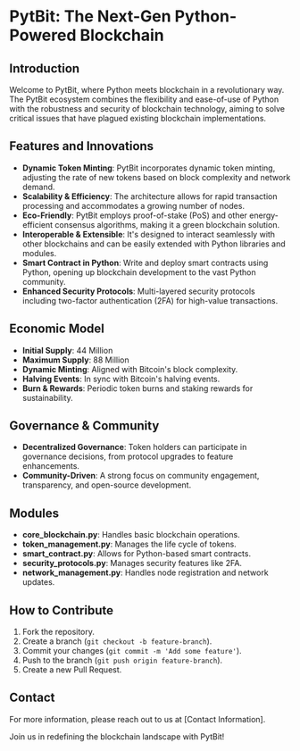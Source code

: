 # PytBit: The Next-Gen Python-Powered Blockchain

## Introduction
Welcome to PytBit, where Python meets blockchain in a revolutionary way. The PytBit ecosystem combines the flexibility and ease-of-use of Python with the robustness and security of blockchain technology, aiming to solve critical issues that have plagued existing blockchain implementations.

## Features and Innovations

- **Dynamic Token Minting**: PytBit incorporates dynamic token minting, adjusting the rate of new tokens based on block complexity and network demand.
- **Scalability & Efficiency**: The architecture allows for rapid transaction processing and accommodates a growing number of nodes.
- **Eco-Friendly**: PytBit employs proof-of-stake (PoS) and other energy-efficient consensus algorithms, making it a green blockchain solution.
- **Interoperable & Extensible**: It's designed to interact seamlessly with other blockchains and can be easily extended with Python libraries and modules.
- **Smart Contract in Python**: Write and deploy smart contracts using Python, opening up blockchain development to the vast Python community.
- **Enhanced Security Protocols**: Multi-layered security protocols including two-factor authentication (2FA) for high-value transactions.

## Economic Model

- **Initial Supply**: 44 Million
- **Maximum Supply**: 88 Million
- **Dynamic Minting**: Aligned with Bitcoin's block complexity.
- **Halving Events**: In sync with Bitcoin's halving events.
- **Burn & Rewards**: Periodic token burns and staking rewards for sustainability.

## Governance & Community

- **Decentralized Governance**: Token holders can participate in governance decisions, from protocol upgrades to feature enhancements.
- **Community-Driven**: A strong focus on community engagement, transparency, and open-source development.

## Modules

- **core_blockchain.py**: Handles basic blockchain operations.
- **token_management.py**: Manages the life cycle of tokens.
- **smart_contract.py**: Allows for Python-based smart contracts.
- **security_protocols.py**: Manages security features like 2FA.
- **network_management.py**: Handles node registration and network updates.

## How to Contribute

1. Fork the repository.
2. Create a branch (`git checkout -b feature-branch`).
3. Commit your changes (`git commit -m 'Add some feature'`).
4. Push to the branch (`git push origin feature-branch`).
5. Create a new Pull Request.

## Contact

For more information, please reach out to us at [Contact Information].

Join us in redefining the blockchain landscape with PytBit!
